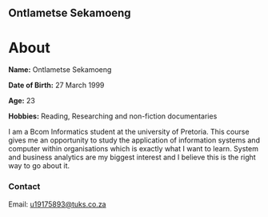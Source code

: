 ## Ontlametse Sekamoeng





# About

**Name:** Ontlametse Sekamoeng

**Date of Birth:** 27 March 1999

**Age:** 23

**Hobbies:** Reading, Researching and non-fiction documentaries


I am a Bcom Informatics  student at the university of Pretoria. This course gives me an opportunity to study the application of information systems and computer within organisations which is exactly what I want to learn. System and business analytics are my biggest interest and I believe this is the right way to go about it. 






### Contact
Email: u19175893@tuks.co.za


